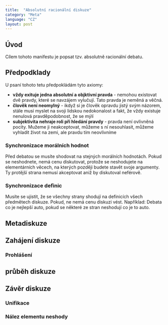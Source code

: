 ```yaml
---
title:  "Absolutní racionální diskuze"
category: "Meta"
language: "CZ"
layout: post
---
```


## Úvod

Cílem tohoto manifestu je popsat tzv. absolutně racionální debatu. 

## Předpodklady

U psaní tohoto tetu předpokládám tyto axiomy:
- **vždy exituje jedna absolutní a objktivní pravda** - nemohou existovat dvě pravdy, které se navzájem vylučují. Tato pravda je neměná a věčná.
- **člověk není neomylný** - ikdyž si je člověk opravdu jistý svým názorem, stále musí myslet na svoji lidskou nedokonalost a fakt, že vždy existuje nenulová pravděpodobnost, že se mýlí
- **subjektivita nehraje roli při hledání pravdy** - pravda není ovlivněná pocity. Mužeme ji neakceptovat, můžeme s ní nesouhlasit, můžeme vyhladit život na zemi, ale pravdu tím neovlivníme

### Synchronizace morálních hodnot

Před debatou se musíte shodovat na stejných morálních hodnotách. Pokud se neshodnete, nemá cenu diskutovat, protože se neshodujete na elementárních věcech, na kterých později budete stavět svoje argumenty. Ty protější strana nemusí akceptovat aniž by diskutoval neférově.

### Synchronizace definic

Musíte se ujistit, že se všechny strany shodují na definicích všech předmětech diskuze. Pokud, ne nemá cenu diskuzi vést. Například: Debata co je nejlepší auto, pokud se některé ze stran neshodují co je to auto. 

## Metadiskuze



## Zahájení diskuze

### Prohlášení

## průběh diskuze

## Závěr diskuze

### Unifikace

### Nález elementu neshody
